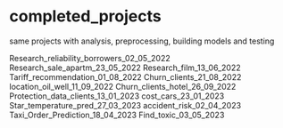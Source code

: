 # completed_projects
same projects with analysis, preprocessing, building models and testing

Research_reliability_borrowers_02_05_2022
Research_sale_apartm_23_05_2022
Research_film_13_06_2022
Tariff_recommendation_01_08_2022
Churn_clients_21_08_2022
location_oil_well_11_09_2022
Churn_clients_hotel_26_09_2022
Protection_data_clients_13_01_2023
cost_cars_23_01_2023
Star_temperature_pred_27_03_2023
accident_risk_02_04_2023
Taxi_Order_Prediction_18_04_2023 
Find_toxic_03_05_2023


